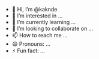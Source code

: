 - 👋 Hi, I’m @kaknde
- 👀 I’m interested in ...
- 🌱 I’m currently learning ...
- 💞️ I’m looking to collaborate on ...
- 📫 How to reach me ...
- 😄 Pronouns: ...
- ⚡ Fun fact: ...

<!---
kaknde/kaknde is a ✨ special ✨ repository because its `README.md` (this file) appears on your GitHub profile.
You can click the Preview link to take a look at your changes.
--->
